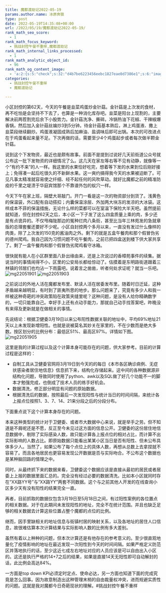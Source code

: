 ```yaml
---
title: 魔都渡劫记2022-05-19
params.author.name: 冰原奔狼
type: post
date: 2022-05-19T14:35:08+00:00
url: /2022/05/19/魔都渡劫记2022-05-19/
rank_math_seo_score:
  - 1
rank_math_focus_keyword:
  - 挑战封控午餐不重样,魔都渡劫记
rank_math_internal_links_processed:
  - 1
rank_math_analytic_object_id:
  - 96
rank_math_og_content_image:
  - 'a:2:{s:5:"check";s:32:"d4b7be6223456eebc1827eae0d7386e1";s:6:"images";a:0:{}}'
categories:
  - 挑战封控午餐不重样
  - 魔都渡劫记

---
```

小区封控的第62天，今天的午餐是韭菜鸡蛋炒金针菇。金针菇是上次发的食材，再不吃怕是会坚持不下去了，也算是一种消化库存吧。韭菜是阳台上现割的，主要解决前两茬割完后余下小股势力。金针菇洗净、撕碎。冷锅热油下花椒、干辣椒爆香锅，然后加入金针菇丝煸炒3到5分钟。待金针菇基本熟后，淋上鸡蛋液、撒上韭菜段继续翻炒。鸡蛋液凝固成熟后加麻油、盐调味后即可出锅。本次的可改进点在于鸡蛋看起来量不足。下次再做的话，需要至少4个鸡蛋起步或者每次做半颗金针菇。

说到这个下发物资，最近也是颇有故事。前面不是提到过说好几天前街道公众号就公布这一批下发物资的详细情况了么。这几天在家左等右等不见有动静，就像等一个“有约不来”的人一样。我这里的水果恰好吃完，想着等下发的水果到位后刚好接上；免得凑一起后吃很久的不新鲜水果。这一爽约搞得我今天的水果被迫断了。可见凡事太精准就容易使之纤细、经不起任何的风吹草动。就好比魔都之前的精准防疫的千里之堤溃于华庭宾馆那个不靠谱外包的蚁穴一样。

今天下午在家上班，隔壁大哥敲门。开门一看是这一次的物资部分到货了。浅黄色的保温袋，外口配有自动搭扣；内囊保温涂层、外加两大块冻的发凉的大冰袋。这样成本不菲的保温措施，无论什么样的菜都可以在室温下保险大半天吧。虽然提前就知道，但在封控62天之后，本小区一下子发了这么四盒质量上乘的肉，多少还是有点诡异的。不仅甩梅陇那边的冤种烂肉八条街，甚至比当年三林苑发的急就章版的总理套餐还要好不少呢。小区自封控两个多月以来，一直没有发过什么像样的肉类，除了上次发的150克的酱油肉之外。剩下的就是五盒午餐肉和那个假冒伪劣的德州爬鸡。我自己因为习惯问题不吃午餐肉，之前已把四盒送到楼下供大家共享了。剩了一盒午餐肉和那个假冒伪劣爬鸡看守冰箱。

很快就有能人在小区群里面八卦出缘由来，还是上次说过的香樟苑事件的续集。据说当时的事情闹得不小，区里的公安局长都给惊动了。估摸着是东明路街道跟着三林镇的邻居们也均沾一下雨露吧。说着言之凿凿，听者何处求证呢？就当一乐吧。
<img decoding="async" src="https://i0.wp.com/s2.loli.net/2022/05/19/IBtTl2oKyivfDSR.jpg?w=640&#038;ssl=1" alt="mg22051901" data-recalc-dims="1" />
<img decoding="async" src="https://i0.wp.com/s2.loli.net/2022/05/19/iudZngeyQYNxXWj.jpg?w=640&#038;ssl=1" alt="mg22051903" data-recalc-dims="1" />

之前说过的外地人活在魔都发布里、默读人活在居委发布里。随着时日迁延，这种矛盾越来越明显，有时到了匪夷所思的地步。那么问题来了，究竟有多少人和我一样被这种奇葩的冲突政策陷在政策夹缝里呢？这种问题，是没有人给你精确数字的，一切只能靠自己。幸好手上还有点动手能力，那就自己动手找答案吧，昨晚没有来得及更新就是在做相关的事情。

先说结论：根据卫健委3月19日以来公布阳性数据关联的地址中，平均69%地址21天以上未发现新增阳性。也就是说被莫名其妙关在家里的，不在少数而是绝大多数。按区划分的比例分布：最低区51%、最高区97%。详情如下图。
<img decoding="async" src="https://i0.wp.com/s2.loli.net/2022/05/19/JSig7qLNbXehlny.jpg?w=640&#038;ssl=1" alt="mg22051905" data-recalc-dims="1" />

这里是我的计算过程以及这个计算本身可能存在的问题，供大家参考。目前的计算过程是这样的：

  * 自制工具从卫健委官网将3月19日到今天的的每日《本市各区确诊病例、无症状感染者居住地信息》信息抓下来，结构化存储起来。这中间的各种数据源非结构化问题，导致同时使用了python、awk以及SQL做了好几个功能不一的脚本才勉强完成，也倒成了技术人员的练手好机会。
  * 数据清洗，修正部分明显有问题的原始数据。
  * 根据清洗后的数据，按照最后一次发现阳性与统计当日的时间间隔，来统计各上报点位按照1、3、7、14、21来分段之后的分段分布。

下面重点说下这个计算本身存在的问题。

本来这种类型的统计对于卫健委、或者市大数据中心来说，就是举手之劳。但不知道是不屑呢还是不愿，反正至今未见过这方面的信息公开。卫健委的这份居住地信息数据中，剔除了实际感染人数，故只能计算各上报点位的相对占比，而计算不出实际影响的人数占比。即原始数据只能看出某某小区当日是否有阳性、但未公布具体多少人。当然了，如果公布了每个点位上的具体人数，再想从总数上去拿捏就不容易了。而且各地居民也更容易发现公开数据是否与实际吻合。不公布这个数据也是某种脑回路的情理之中。

同时，从最终抓下来的数据来看，卫健委这个数据应该是直接从最初的居民或者居委上上报的数据里面汇总的。完全没有经过必要的数据清洗。比如本小区就同时存在“XX路YY号”与“XX路YY”两套不同数据。这个与之前其他人开发的在线查询小区多少天有没有阳性的结果完全一直。

再者，目前抓取的数据仅包含3月19日至5月18日之间，有过阳性案例的各位置点的相关数据。对于在此期间未发现阳性的地址，完全不在统计范围。并且也缺乏足够的相关数据去计算这些位置占整个魔都的点位的比例。

继而，因手里缺相关的地址信息与街镇村居的映射关系，以及各地址的居住人口信息，故很难估算本次计算结果与实际影响人数的比例有多大差别。

虽然有着以上种种的问题，但本次计算还是有他存在的参考意义的。至少很直观地量化了疫情影响的地址在最近发现一次阳性到今天的时间间隔。如果严格定义防范区并落地执行的话，至少这近七成左右地址对应的人员应该是可以自由出入小区的。这还是执行严格的14+7之后的结果，如果是直接14天无阳性即可自动解封的话，此比例会高达84%。

一方面是top down KPI必须定时定点、使命必达，另一方面也知道下面的完成究竟是怎么回事。因为故意制造出这种管理末梢的自由裁量权冲突，进而规避实质性的问题。这就是我对魔都今日奇葩现状的理解。#挑战封控午餐不重样
